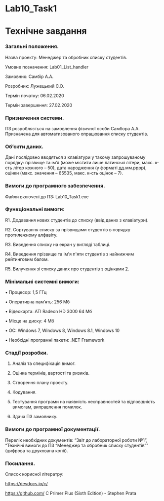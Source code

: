 # Lab10_Task1
# Технічне завдання
 
### Загальні положення.

Назва проекту: Менеджер та обробник списку студентів.

Умовне позначення: Lab01_List_handler

Замовник: Самбір А.А.

Розробник: Лужецький Є.О.

Термін початку: 06.02.2020

Термін завершення: 27.02.2020

### Призначення системи.

ПЗ розробляється на замовлення фізичної особи Самбора А.А. Призначена для автоматизованого опрацювання списку студентів.

### Об’єкти даних.

Дані послідовно вводяться з клавіатури у такому запрошуваному порядку: прізвище та ім’я (може містити лише латинські літери, макс. к-сть літер кожного – 50), дата народження (у форматі дд.мм.рррр), оцінки (макс. значення – 65535, макс. к-сть оцінок – 7).

### Вимоги до програмного забезпечення.

Файли включені до ПЗ: Lab10_Task1.exe

### Функціональні вимоги:

R1.	Додавання нових студентів до списку (ввід даних з клавіатури).

R2.	Сортування списку за прізвищами студентів в порядку протилежному алфавіту.

R3.	Виведення списку на екран у вигляді таблиці.

R4.	Виведення прізвище та ім'я п'яти студентів з найнижчим рейтинговим балом.

R5.	Вилучення зі списку даних про студентів з оцінками 2.

### Мінімальні системні вимоги:

•	Процесор: 1,5 ГГц

•	Оперативна пам’ять: 256 Мб

•	Відеокарта: ATI Radeon HD 3000 64 Мб

•	Місце на диску: 4 Мб

•	ОС: Windows 7, Windows 8, Windows 8.1, Windows 10

•	Необхідні програмні пакети: .NET Framework

### Стадії розробки.

1.	Аналіз та специфікація вимог.

2.	Оцінка термінів, вартості та ризиків.

3.	Створення плану проекту.

4.	Кодування.

5.	Тестування програми на наявність несправностей та відповідність вимогам, виправлення помилок.

6.	Здача ПЗ замовнику.

### Вимоги до програмної документації.

Перелік необхідних документів: “Звіт до лабораторної роботи №1”, “Технічні вимоги до ПЗ “Менеджер та обробник списку студентів”” (цифрова та друкована копії).

### Посилання.

Список корисної літератру:

https://devdocs.io/c/

https://github.com/
C Primer Plus (Sixth Edition) - Stephen Prata
